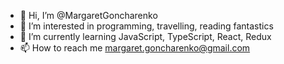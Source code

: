 - 👋 Hi, I’m @MargaretGoncharenko
- 👀 I’m interested in programming, travelling, reading fantastics
- 🌱 I’m currently learning JavaScript, TypeScript, React, Redux
- 📫 How to reach me margaret.goncharenko@gmail.com



